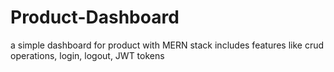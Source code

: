 # Product-Dashboard
a simple dashboard for product with MERN stack includes features like  crud operations, login, logout, JWT tokens

